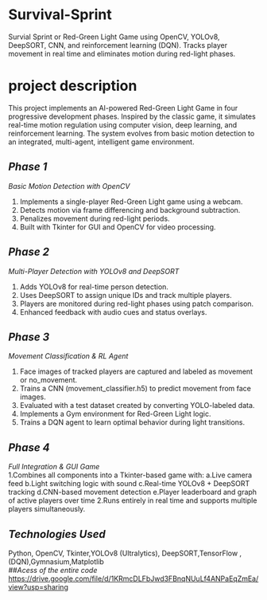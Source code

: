 
# Survival-Sprint
Survial Sprint or Red-Green Light Game using OpenCV, YOLOv8, DeepSORT, CNN, and reinforcement learning (DQN). Tracks player movement in real time and eliminates motion during red-light phases.<br>
# project description<br>
This project implements an AI-powered Red-Green Light Game in four progressive development phases. Inspired by the classic game, it simulates real-time motion regulation using computer vision, deep learning, and reinforcement learning. The system evolves from basic motion detection to an integrated, multi-agent, intelligent game environment.<br>
## *Phase 1* <br>
*Basic Motion Detection with OpenCV*<br>
1. Implements a single-player Red-Green Light game using a webcam.
2. Detects motion via frame differencing and background subtraction.
3. Penalizes movement during red-light periods.
4. Built with Tkinter for GUI and OpenCV for video processing.<br>
## *Phase 2*
*Multi-Player Detection with YOLOv8 and DeepSORT*
1. Adds YOLOv8 for real-time person detection.
2. Uses DeepSORT to assign unique IDs and track multiple players.
3. Players are monitored during red-light phases using patch comparison.
4. Enhanced feedback with audio cues and status overlays.<br>
## *Phase 3*<br>
*Movement Classification & RL Agent*<br>
1. Face images of tracked players are captured and labeled as movement or no_movement.
2. Trains a CNN (movement_classifier.h5) to predict movement from face images.
3. Evaluated with a test dataset created by converting YOLO-labeled data.
4. Implements a Gym environment for Red-Green Light logic.
5. Trains a DQN agent to learn optimal behavior during light transitions.<br>
## *Phase 4*<br>
*Full Integration & GUI Game*<br>
1.Combines all components into a Tkinter-based game with:
    a.Live camera feed
    b.Light switching logic with sound
    c.Real-time YOLOv8 + DeepSORT tracking
    d.CNN-based movement detection
    e.Player leaderboard and graph of active players over time
2.Runs entirely in real time and supports multiple players simultaneously.<br>
## *Technologies Used*<br>
Python, OpenCV, Tkinter,YOLOv8 (Ultralytics), DeepSORT,TensorFlow ,(DQN),Gymnasium,Matplotlib <br>
*##Acess of the entire code*
https://drive.google.com/file/d/1KRmcDLFbJwd3FBnqNUuLf4ANPaEqZmEa/view?usp=sharing
 
 
